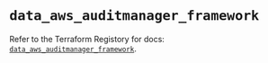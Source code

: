 # `data_aws_auditmanager_framework`

Refer to the Terraform Registory for docs: [`data_aws_auditmanager_framework`](https://www.terraform.io/docs/providers/aws/d/auditmanager_framework).
